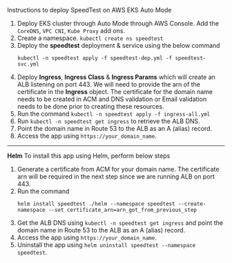 Instructions to deploy SpeedTest on AWS EKS Auto Mode
  1. Deploy EKS cluster through Auto Mode through AWS Console. Add the ` CoreDNS `, ` VPC CNI `, ` Kube Proxy ` add ons.
  2. Create a namespace. ` kubectl create ns speedtest `
  3. Deploy the **speedtest** deployment & service using the below command
     ```
     kubectl -n speedtest apply -f speedtest-dep.yml -f speedtest-svc.yml
     ```
  5. Deploy **Ingress**, **Ingress Class** & **Ingress Params** which will create an ALB listening on port 443. We will need to provide the arn of the certificate in the **Ingress** object. The certificate for the domain name needs to be created in ACM and DNS validation or Email validation needs to be done prior to creating these resources.
  6. Run the command ` kubectl -n speedtest apply -f ingress-all.yml `
  7. Run ` kubectl -n speedtest get ingress ` to retrieve the ALB DNS.
  8. Point the domain name in Route 53 to the ALB as an A (alias) record.
  9. Access the app using ` https://your_domain_name `.

--------------

**Helm**
To install this app using Helm, perform below steps
  1. Generate a certificate from ACM for your domain name. The certificate arn will be required in the next step since we are running ALB on port 443.
  2. Run the command
     ```
     helm install speedtest ./helm --namespace speedtest --create-namespace --set certificate_arn=arn_got_from_previous_step
     ```
  4. Get the ALB DNS using ` kubectl -n speedtest get ingress ` and point the domain name in Route 53 to the ALB as an A (alias) record.
  5. Access the app using ` https://your_domain_name `.
  6. Uninstall the app using ` helm uninstall speedtest --namespace speedtest `.
